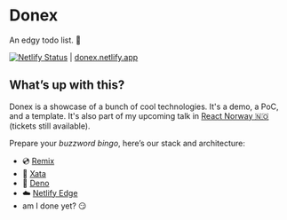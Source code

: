 # Donex

An edgy todo list. 🤠

[![Netlify Status](https://api.netlify.com/api/v1/badges/cc7cda85-22d1-4862-9f28-c14b4a9a59a4/deploy-status)](https://app.netlify.com/sites/dreamy-frangipane-7653ec/deploys) | [donex.netlify.app](https://donex.netlify.app/)

## What’s up with this?

Donex is a showcase of a bunch of cool technologies. It's a demo, a PoC, and a template. It's also part of my upcoming talk in [React Norway 🇳🇴](https://reactnorway.com) (tickets still available).

Prepare your _buzzword bingo_, here’s our stack and architecture:

- 💿 [Remix](https://remix.run)
- 🦋 [Xata](https://xata.io)
- 🦕 [Deno](https://deno.land)
- ☁️ [Netlify Edge](https://netlify.com/docs/edge/)
- am I done yet? 😏
